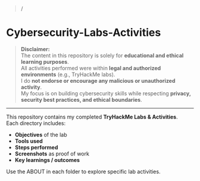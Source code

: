 > /
# Cybersecurity-Labs-Activities

> **Disclaimer:**  
> The content in this repository is solely for **educational and ethical learning purposes**.  
> All activities performed were within **legal and authorized environments** (e.g., TryHackMe labs).  
> I do **not endorse or encourage any malicious or unauthorized activity**.  
> My focus is on building cybersecurity skills while respecting **privacy, security best practices, and ethical boundaries**.

---

This repository contains my completed **TryHackMe Labs & Activities**.  
Each directory includes:

- **Objectives** of the lab  
- **Tools used**  
- **Steps performed**  
- **Screenshots** as proof of work  
- **Key learnings / outcomes**

Use the ABOUT in each folder to explore specific lab activities.